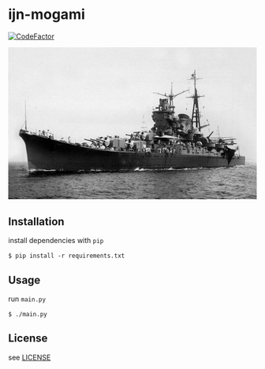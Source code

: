 # ijn-mogami

[![CodeFactor](https://www.codefactor.io/repository/github/cytopz/ijn-mogami/badge)](https://www.codefactor.io/repository/github/cytopz/ijn-mogami)

<p align="center"><img src="mogami.jpg"/></p>

## Installation

install dependencies with `pip`

```{bash}
$ pip install -r requirements.txt
```

## Usage

run `main.py`

```{bash}
$ ./main.py
```

## License

see [LICENSE](https://github.com/cytopz/ijn-mogami/blob/master/LICENSE)
